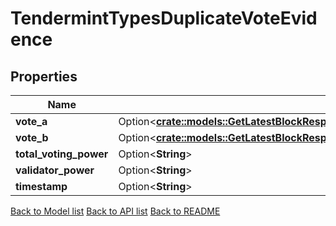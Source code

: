 # TendermintTypesDuplicateVoteEvidence

## Properties

Name | Type | Description | Notes
------------ | ------------- | ------------- | -------------
**vote_a** | Option<[**crate::models::GetLatestBlockResponseBlockEvidenceEvidenceInnerDuplicateVoteEvidenceVoteA**](GetLatestBlock_response_block_evidence_evidence_inner_duplicate_vote_evidence_vote_a.md)> |  | [optional]
**vote_b** | Option<[**crate::models::GetLatestBlockResponseBlockEvidenceEvidenceInnerDuplicateVoteEvidenceVoteA**](GetLatestBlock_response_block_evidence_evidence_inner_duplicate_vote_evidence_vote_a.md)> |  | [optional]
**total_voting_power** | Option<**String**> |  | [optional]
**validator_power** | Option<**String**> |  | [optional]
**timestamp** | Option<**String**> |  | [optional]

[Back to Model list](../README.md#documentation-for-models) [Back to API list](../README.md#documentation-for-api-endpoints) [Back to README](../README.md)


